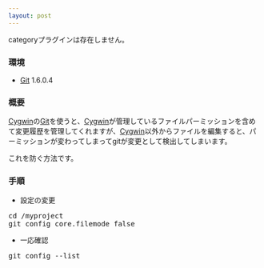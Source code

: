 ```yaml
---
layout: post
---
```

<p><span class="error">categoryプラグインは存在しません。</span></p>
<h3>環境</h3>
<ul>
<li><a href="http://git-scm.com/">Git</a> 1.6.0.4</li>
</ul>
<h3>概要</h3>
<p><a href="http://cygwin.com/">Cygwin</a>の<a href="http://git-scm.com/">Git</a>を使うと、<a href="http://cygwin.com/">Cygwin</a>が管理しているファイルパーミッションを含めて変更履歴を管理してくれますが、<a href="http://cygwin.com/">Cygwin</a>以外からファイルを編集すると、パーミッションが変わってしまってgitが変更として検出してしまいます。</p>
<p>これを防ぐ方法です。</p>
<h3>手順</h3>
<ul>
<li>設定の変更</li>
</ul>
<pre>cd /myproject
git config core.filemode false
</pre>
<ul>
<li>一応確認</li>
</ul>
<pre>git config --list
</pre>
